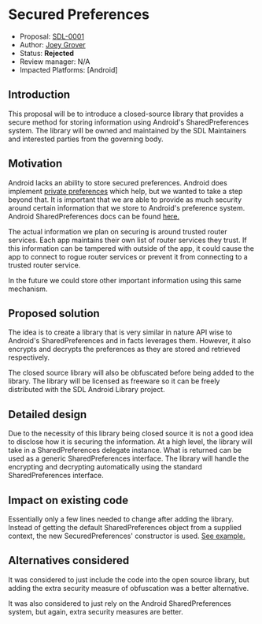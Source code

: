 # Secured Preferences

* Proposal: [SDL-0001](0001-SecuredPreferences.md)
* Author: [Joey Grover](https://github.com/joeygrover)
* Status: **Rejected**
* Review manager: N/A
* Impacted Platforms: [Android]

## Introduction

This proposal will be to introduce a closed-source library that provides a secure method for storing information using Android's SharedPreferences system. The library will be owned and maintained by the SDL Maintainers and interested parties from the governing body. 

## Motivation

Android lacks an ability to store secured preferences. Android does implement [private preferences](https://developer.android.com/reference/android/content/Context.html#MODE_PRIVATE) which help, but we wanted to take a step beyond that. It is important that we are able to provide as much security around certain information that we store to Android's preference system. Android SharedPreferences docs can be found [here.](https://developer.android.com/reference/android/content/SharedPreferences.html)

The actual information we plan on securing is around trusted router services. Each app maintains their own list of router services they trust. If this information can be tampered with outside of the app, it could cause the app to connect to rogue router services or prevent it from connecting to a trusted router service.

In the future we could store other important information using this same mechanism. 

## Proposed solution

The idea is to create a library that is very similar in nature API wise to Android's SharedPreferences and in facts leverages them. However, it also encrypts and decrypts the preferences as they are stored and retrieved respectively. 

The closed source library will also be obfuscated before being added to the library. The library will be licensed as freeware so it can be freely distributed with the SDL Android Library project.

## Detailed design

Due to the necessity of this library being closed source it is not a good idea to disclose how it is securing the information. At a high level, the library will take in a SharedPreferences delegate instance. What is returned can be used as a generic SharedPreferences interface. The library will handle the encrypting and decrypting automatically using the standard SharedPreferences interface.

## Impact on existing code

Essentially only a few lines needed to change after adding the library. Instead of getting the default SharedPreferences object from a supplied context, the new SecuredPreferences' constructor is used. [See example.](https://github.com/smartdevicelink/sdl_android/blob/563826362e73517bab8bf386ebaacfb58f44f0b3/sdl_android_lib/src/com/smartdevicelink/transport/RouterServiceValidator.java#L505)

## Alternatives considered

It was considered to just include the code into the open source library, but adding the extra security measure of obfuscation was a better alternative. 

It was also considered to just rely on the Android SharedPreferences system, but again, extra security measures are better.
